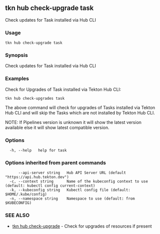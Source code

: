 ## tkn hub check-upgrade task

Check updates for Task installed via Hub CLI

### Usage

```
tkn hub check-upgrade task
```

### Synopsis

Check updates for Task installed via Hub CLI

### Examples


Check for Upgrades of Task installed via Tekton Hub CLI:

	tkn hub check-upgrades task

The above command will check for upgrades of Tasks installed via Tekton Hub CLI
and will skip the Tasks which are not installed by Tekton Hub CLI.

NOTE: If Pipelines version is unknown it will show the latest version available
else it will show latest compatible version.


### Options

```
  -h, --help   help for task
```

### Options inherited from parent commands

```
      --api-server string   Hub API Server URL (default "https://api.hub.tekton.dev")
  -c, --context string      Name of the kubeconfig context to use (default: kubectl config current-context)
  -k, --kubeconfig string   Kubectl config file (default: $HOME/.kube/config)
  -n, --namespace string    Namespace to use (default: from $KUBECONFIG)
```

### SEE ALSO

* [tkn hub check-upgrade](tkn_hub_check-upgrade.md)	 - Check for upgrades of resources if present

